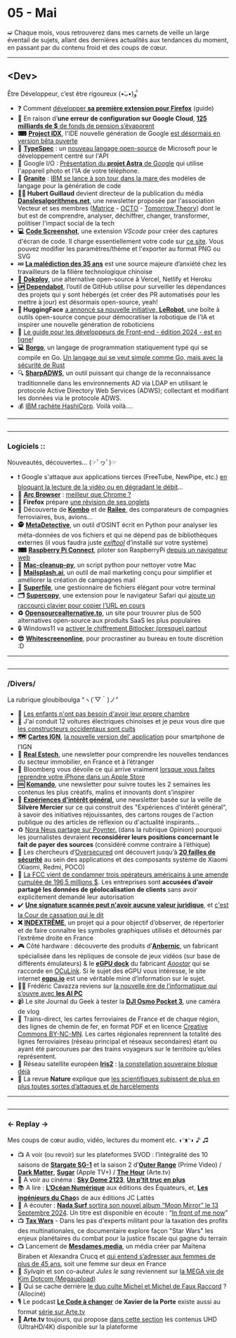 # 05 - Mai

➫ Chaque mois, vous retrouverez dans mes carnets de veille un large éventail de sujets, allant des dernières actualités aux tendances du moment, en passant par du contenu froid et des coups de cœur.

***

## \<Dev>

Être Développeur, c’est être rigoureux (•̀ᴗ•́)و ̑̑

* ❓ Comment [développer ](https://goodtech.info/comment-developper-ma-premiere-extension-pour-firefox-guide/)[**sa première extension pour Firefox**](https://goodtech.info/comment-developper-ma-premiere-extension-pour-firefox-guide/) (guide)
* 🚾 En raison d’**une erreur de configuration sur Google Cloud**, [**125 milliards de $**](https://www.20minutes.fr/monde/etats-unis/4090833-20240513-australie-125-milliards-dollars-fonds-pension-evaporent-cloud-google)[ de fonds de pension s’évaporent](https://www.20minutes.fr/monde/etats-unis/4090833-20240513-australie-125-milliards-dollars-fonds-pension-evaporent-cloud-google)
* **⌨** [**Project IDX**](https://developers.google.com/idx?hl=fr), l'IDE nouvelle génération de Google [est désormais en version bêta ouverte](https://techcrunch.com/2024/05/14/project-idx-googles-next-gen-ide-is-now-in-open-beta/)
* **🎦** [**TypeSpec**](https://typespec.io/) : un [nouveau langage open-source](https://github.com/microsoft/typespec) de Microsoft pour le développement centré sur l'API
* 🤔 Google I/O : [Présentation du ](https://www.engadget.com/googles-project-astra-uses-your-phones-camera-and-ai-to-find-noise-makers-misplaced-items-and-more-172642329.html)[**projet Astra**](https://www.engadget.com/googles-project-astra-uses-your-phones-camera-and-ai-to-find-noise-makers-misplaced-items-and-more-172642329.html)[ de Google](https://www.engadget.com/googles-project-astra-uses-your-phones-camera-and-ai-to-find-noise-makers-misplaced-items-and-more-172642329.html) qui utilise l'appareil photo et l'IA de votre téléphone.
* **🚸** [**Granite**](https://github.com/ibm-granite/granite-code-models/tree/main) : [IBM se lance à son tour dans la mare ](https://next.ink/brief_article/granite-ibm-lance-son-pave-dans-la-mare-des-modeles-de-langage-pour-la-generation-de-code/)des modèles de langage pour la génération de code
* **🧙‍♂️ Hubert Guillaud** devient directeur de la publication du média [**Danslesalgorithmes.net**](https://danslesalgorithmes.net/), une newsletter proposée par l'association Vecteur et ses membres ([Matrice](https://www.matrice.io/) - [OCTO](https://octo.com/) - [Tomorrow Theory](https://tomorrowtheory.com/)) dont le but est de comprendre, analyser, déchiffrer, changer, transformer, politiser l'impact social de la tech
* **💻** [**Code Screenshot**](https://marketplace.visualstudio.com/items?itemName=Vkrsi.code-screenshot#codescreenshot), une extension _VScode_ pour créer des captures d'écran de code. Il charge essentiellement votre code sur [ce site](https://cs.vkrsi.com/). Vous pouvez modifier les paramètres/thème et l'exporter au format PNG ou SVG
* **💤** [**La malédiction des 35 ans**](https://emploi.developpez.com/actu/356887/Les-travailleurs-chinois-de-la-Tech-tombent-sous-le-coup-de-la-malediction-des-35-ans-On-est-trop-vieux-pour-etre-programmeur-en-Chine-passe-cet-age-d-apres-les-resultats-d-un-recent-sondage/) est une source majeure d’anxiété chez les travailleurs de la filière technologique chinoise
* **🐋** [**Dokploy**](https://github.com/Dokploy/dokploy?utm_source=stefanjudis\&utm_medium=email\&utm_campaign=web-weekly-132-mpa-view-transitions-will-finally), une alternative open-source à Vercel, Netlify et Heroku
* **🆙** [**Dependabot**](https://docs.github.com/en/code-security/dependabot), l’outil de GitHub utilise pour surveiller les dépendances des projets qui y sont hébergés (et créer des PR automatisés pour les mettre à jour) est désormais open-source, yeah!
* **🤖 HuggingFace** [a annoncé sa nouvelle initiative, ](https://github.com/huggingface/lerobot)[**LeRobot**](https://github.com/huggingface/lerobot)[,](https://github.com/huggingface/lerobot) une boîte à outils open-source conçue pour démocratiser la robotique de l'IA et inspirer une nouvelle génération de roboticiens
* 🎨 [Le guide pour les développeurs de Front-end - édition 2024 - est en ligne](https://frontendmasters.com/guides/front-end-handbook/2024/)!
* **💻** [**Borgo**](https://github.com/borgo-lang/borgo), un langage de programmation statiquement typé qui se compile en Go. [Un langage qui se veut simple comme Go, mais avec la sécurité de Rust](https://go.developpez.com/actu/357238/Presentation-de-Borgo-un-langage-de-programmation-statiquement-type-qui-se-compile-en-Go-combinant-la-simplicite-de-Go-et-la-securite-de-Rust/)
* 🔍 [**SharpADWS**](https://github.com/wh0amitz/SharpADWS), un outil puissant qui change de la reconnaissance traditionnelle dans les environnements AD via LDAP en utilisant le protocole Active Directory Web Services (ADWS); collectant et modifiant les données via le protocole ADWS.
* 💰 [IBM rachète HashiCorp](http://ttps/newsroom.ibm.com/2024-04-24-IBM-to-Acquire-HashiCorp-Inc-Creating-a-Comprehensive-End-to-End-Hybrid-Cloud-Platform). Voilà voilà….

***

<figure><img src="../../.gitbook/assets/image (12).png" alt=""><figcaption></figcaption></figure>

***

### Logiciels ::

Nouveautés, découvertes… (☞ﾟヮﾟ)☞

* ❗️ Google s'attaque aux applications tierces (FreeTube, NewPipe, etc.) [en bloquant la lecture de la vidéo ou en dégradant le débit](https://9to5google.com/2024/04/15/youtube-app-block-ads/)…
* **🏹** [**Arc Browser**](https://arc.net/) : [meilleur que Chrome ?](https://www.computerworld.com/article/2098433/arc-browser-for-windows-better-than-chrome.html)
* **🦊 Firefox** prépare [une révision de ses onglets](https://connect.mozilla.org/t5/discussions/here-s-what-we-re-working-on-in-firefox/td-p/57694)
* 🚂 Découverte de [**Kombo**](https://www.kombo.co/fr) et de [**Railee**](https://www.railee.com/), des comparateurs de compagnies ferroviaires, bus, avions…
* **🕵** [**MetaDetective**](https://github.com/franckferman/MetaDetective), un outil d’OSINT écrit en Python pour analyser les méta-données de vos fichiers et qui ne dépend pas de bibliothèques externes (il vous faudra juste [_exiftool_](https://exiftool.org/) d’installé sur votre système)
* **⌨** [**Raspberry Pi Connect**](https://www.raspberrypi.com/documentation/services/connect.html), piloter son RaspberryPi [depuis un navigateur web](https://www.minimachines.net/actu/raspberry-pi-connect-piloter-son-pi-depuis-un-navigateur-126918)
* **🔮** [**Mac-cleanup-py**](https://github.com/mac-cleanup/mac-cleanup-py?utm_source=stefanjudis\&utm_medium=email\&utm_campaign=web-weekly-132-mpa-view-transitions-will-finally), un script python pour nettoyer votre Mac
* **📧** [**Mailsplash.ai**](https://mailsplash.ai/), un outil de mail marketing conçu pour simplifier et améliorer la création de campagnes mail
* **📂** [**Superfile**](https://github.com/yorukot/superfile), une gestionnaire de fichiers élégant pour votre terminal
* **🗂** [**Supercopy**](https://apps.apple.com/fr/app/supercopy-for-safari/id6477720316), une extension pour le navigateur Safari qui [ajoute un raccourci clavier pour copier l’URL en cours](https://www.macg.co/logiciels/2024/05/supercopy-une-extension-safari-qui-ajoute-un-raccourci-clavier-pour-copier-lurl-en-cours-143605?amp)
* **♻️** [**Opensourcealternative.to**](https://www.opensourcealternative.to/), un site pour trouvrer plus de 500 alternatives open-source aux produits SaaS les plus populaires
* 🔒 Windows11 va [activer le chiffrement Bitlocker (presque) partout](https://www.macg.co/ailleurs/2024/05/windows-11-va-activer-le-chiffrement-bitlocker-presque-partout-et-ce-nest-pas-necessairement-positif-143681)
* **😎** [**Whitescreenonline**](https://www.whitescreen.online/fr/), pour procrastiner au bureau en toute discrétion :D

***

<figure><img src="../../.gitbook/assets/image (11).png" alt=""><figcaption></figcaption></figure>

***

### /Divers/

La rubrique gloubiboulga “ヽ(´▽｀)ノ”

* 👶 [Les enfants n'ont pas besoin d'avoir leur propre chambre](https://www.slate.fr/story/266820/chambre-enfant-partage-appartement-maison-immobilier)
* 🚗 J'ai conduit 12 voitures électriques chinoises et je peux vous dire que [les constructeurs occidentaux sont cuits](https://fr.motor1.com/features/719601/conduit-voiture-electrique-chinoise/)
* **🗺** [**Cartes IGN**](https://www.ign.fr/telechargez-application-cartographique-cartes-ign), [la nouvelle version del’ application](https://www.radiofrance.fr/franceinter/podcasts/l-info-de-france-inter/l-info-de-france-inter-6292950) pour smartphone de l’IGN
* **🏢** [**Real Estech**](https://realestech.eu/), une newsletter pour comprendre les nouvelles tendances du secteur immobilier, en France et à l’étranger
* 🔩 Bloomberg vous dévoile ce qui arrive vraiment [lorsque vous faites reprendre votre iPhone dans un Apple Store](https://www.bloomberg.com/news/features/2024-04-18/apple-iphone-recycling-program-has-secrets?leadSource=uverify%20wall)
* **🆒** [**Komando**](https://komando.studio/), une newsletter pour suivre toutes les 2 semaines les contenus les plus créatifs, malins et innovants dont s’inspirer
* **💫** [**Expériences d'intérêt général**](https://silvae.substack.com/)**,** une newsletter basée sur la veille de **Silvère Mercier** sur ce qui construit des "Expériences d'intérêt général", à savoir des initiatives réjouissantes, des cartons rouges de l'action publique ou des articles de réflexion ou d'actualité inspirants…
* ♻️ [Nora Neus partage sur Poynter.](https://www.poynter.org/commentary/2023/should-journalists-pay-sources/?trk=feed-detail_comments-list_comment-text) (dans la rubrique Opinion) pourquoi les journalistes devraient **reconsidérer leurs positions concernant le fait de payer des sources** (considéré comme contraire à l’éthique)
* 🧟 Les chercheurs d’[Oversecured](https://blog.oversecured.com/20-Security-Issues-Found-in-Xiaomi-Devices/) ont découvert jusqu’à [**20 failles de sécurité**](https://www.01net.com/actualites/menace-utilisateurs-xiaomi-20-failles-touchent-smartphones.html) au sein des applications et des composants système de Xiaomi (Xiaomi, Redmi, POCO)
* 💸 [La FCC vient de condamner trois opérateurs américains à une amende cumulée de 196,5 millions $](https://next.ink/136246/t-mobile-att-et-verizon-condamnes-par-la-fcc-pour-avoir-partage-des-donnees-de-localisation/). Les entreprises sont **accusées d’avoir partagé les données de géolocalisation de clients** sans avoir explicitement demandé leur autorisation
* ✔️ [**Une signature scannée peut n'avoir aucune valeur juridique**](https://www.clubic.com/actualite-524505-attention-une-signature-scannee-peut-n-avoir-aucune-valeur-juridique-et-c-est-la-cour-de-cassation-qui-le-dit.html), et [c'est la Cour de cassation qui le dit](https://www.legifrance.gouv.fr/juri/id/JURITEXT000049291099)
* **❌** [**INDEXTRÊME**](https://indextreme.fr/a-propos/), un projet qui a pour objectif d’observer, de répertorier et de faire connaître les symboles graphiques utilisés et détournés par l’extrême droite en France
* 🎮 Côté hardware : découverte des produits d’[**Anbernic**](https://anbernic.com/), un fabricant spécialisée dans les répliques de console de jeux vidéos (sur base de différents émulateurs) & le [**eGPU dock**](https://www.minimachines.net/actu/aoostar-lance-3-docks-deux-graphiques-et-un-de-stockage-127242) du fabricant [_Aoostar_](https://aoostar.com/blogs/news) qui se raccorde en [OCuLink](https://en.wikipedia.org/wiki/PCI_Express#PCI_Express_OCuLink). Si le sujet des eGPU vous intéresse, le site internet [**egpu.io**](https://egpu.io/) est une véritable mine d’information sur le sujet.
* 🧙‍♂️ Frédéric Cavazza reviens sur [la nouvelle ère de l’informatique qui s’ouvre avec ](https://fredcavazza.net/2024/04/16/une-nouvelle-ere-de-linformatique-souvre-avec-les-ai-pc/)[**les AI PC**](https://fredcavazza.net/2024/04/16/une-nouvelle-ere-de-linformatique-souvre-avec-les-ai-pc/)
* 📹 Le site Journal du Geek à tester la [**DJI Osmo Pocket 3**](https://www.journaldugeek.com/test/test-dji-osmo-pocket-3-la-camera-de-vlog-par-excellence/), une caméra de vlog
* 🚂 Trains-direct, les cartes ferroviaires de France et de chaque région, des lignes de chemin de fer, en format PDF et en licence [Creative Commons BY-NC-MN](https://creativecommons.org/licenses/by-nc-nd/4.0/deed.fr). Les cartes régionales reprennent la totalité des lignes ferroviaires (réseau principal et réseaux secondaires) étant ou ayant été parcourues par des trains voyageurs sur le territoire qu’elles représentent.
* 📡 Réseau satellite européen [**Iris2**](https://defence-industry-space.ec.europa.eu/eu-space/iris2-secure-connectivity_en) : [la constellation souveraine bloque déjà](https://www.generation-nt.com/actualites/iris2-reseau-satellite-souverain-europe-blocage-2046768)
* 🔨 La revue **Nature** explique que [les scientifiques subissent de plus en plus toutes sortes d’attaques et de harcèlements](https://www.nature.com/articles/d41586-024-01468-9)

***

<figure><img src="../../.gitbook/assets/image (10).png" alt=""><figcaption></figcaption></figure>

***

### ← Replay →

Mes coups de cœur audio, vidéo, lectures du moment etc. ◖ᵔᴥᵔ◗ ♪ ♫

* 📺 A voir (ou revoir) sur les plateformes SVOD : l’intégralité des 10 saisons de [**Stargate SG-1**](https://www.primevideo.com/-/fr/detail/Stargate-SG-1/0SXKKIO1BF5S8HSUGRXOMRC3I1) et la saison 2 d’[**Outer Range**](https://www.primevideo.com/detail/0NNEP0PVMYZBMHYAZOD63QDETV/ref=atv_sr_fle_c_Tn74RA_1_1_1?sr=1-1\&pageTypeIdSource=ASIN\&pageTypeId=B0D1WX336Q\&qid=1716884922704) (Prime Video) / [**Dark Matter**](https://tv.apple.com/fr/show/dark-matter/), [**Sugar**](https://tv.apple.com/fr/show/sugar/) (Apple TV+) / [**The Hour**](https://www.arte.tv/fr/videos/RC-025012/the-hour/) (Arte.tv)
* 🎥 A voir au cinéma : [**Sky Dome 2123**](https://www.imdb.com/title/tt8096846/), [**Un p’tit truc en plus**](https://www.allocine.fr/film/fichefilm_gen_cfilm=318031.html)
* 📚 A lire : [**L’Océan Numérique**](https://editionsdesequateurs.fr/livre/L'Ocean-numerique/316) aux éditions des Équateurs, et, [**Les ingénieurs du Chao**](https://www.editions-jclattes.fr/livre/les-ingenieurs-du-chaos-9782709664066/)s de aux éditions JC Lattès
* 🎵 A écouter : [**Nada Surf**](https://mailchi.mp/nadasurf/new-album-moon-mirror-out-sept-13?e=6c4410b176)[ sortira son nouvel album “Moon Mirror” le 13 Septembre 2024](https://mailchi.mp/nadasurf/new-album-moon-mirror-out-sept-13?e=6c4410b176). Un titre est disponible en écoute : “[In front of me now](https://www.youtube.com/watch?v=f5aToiQ3co4)”
* 📺 [**Tax Wars**](https://www.arte.tv/fr/videos/106711-000-A/tax-wars/) - Dans les pas d'experts militant pour la taxation des profits des multinationales, ce documentaire explore façon "Star Wars" les enjeux planétaires du combat pour la justice fiscale qui gagne du terrain
* 📺 Lancement de [**Mesdames.media**](https://mesdames.media/), un média créer par Maïtena Biraben et Alexandra Crucq et [qui entend s’adresser aux femmes de plus de 45 ans](https://www.cbnews.fr/medias/image-maitena-biraben-alexandra-crucq-cofondent-mesdamesmedia-84336), soit une femme sur deux en France
* 😬 _Sylvqin_ et son co-auteur _Jules le sang_ reviennent sur [la MEGA vie de Kim Dotcom (Megaupload) ](https://www.youtube.com/watch?v=foZJrtErAak)&#x20;
* 🤔 Qui se cache derrière [le duo culte Michel et Michel de Faux Raccord](https://www.allocine.fr/article/fichearticle_gen_carticle=1000074576.html) ? (Allociné)
* 🎙 Le podcast [**Le Code à changer**](https://www.radiofrance.fr/franceinter/podcasts/le-code-a-change) d**e Xavier de la Porte** existe aussi au format [série sur Arte.tv](https://www.arte.tv/fr/videos/RC-025062/le-code-a-change/)
* **🎇 Arte.tv** toujours, qui propose [dans cette section](https://www.arte.tv/fr/videos/RC-022710/nos-programmes-en-uhd/) les contenus UHD (UltraHD/4K) disponible sur la plateforme
